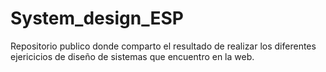 # System_design_ESP
Repositorio publico donde comparto el resultado de realizar los diferentes ejericicios de diseño de sistemas que encuentro en la web. 
